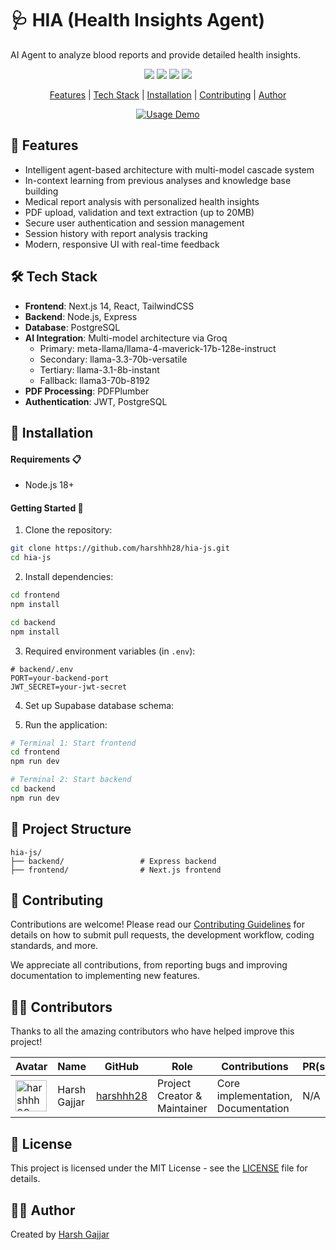 # 🩺 HIA (Health Insights Agent)

AI Agent to analyze blood reports and provide detailed health insights.

<p align="center">
  <a href="https://github.com/harshhh28/hia-js/issues"><img src="https://img.shields.io/github/issues/harshhh28/hia-js"></a> 
  <a href="https://github.com/harshhh28/hia-js/stargazers"><img src="https://img.shields.io/github/stars/harshhh28/hia-js"></a>
  <a href="https://github.com/harshhh28/hia-js/network/members"><img src="https://img.shields.io/github/forks/harshhh28/hia-js"></a>
  <a href="https://github.com/harshhh28/hia-js/blob/main/LICENSE">
    <img src="https://img.shields.io/badge/License-MIT-blue.svg">
  </a>
</p>

<p align="center">
  <a href="#-features">Features</a> |
  <a href="#%EF%B8%8F-tech-stack">Tech Stack</a> |
  <a href="#-installation">Installation</a> |
  <a href="#-contributing">Contributing</a> |
  <a href="#%EF%B8%8F-author">Author</a>
</p>

<p align="center">
  <a href="https://github.com/harshhh28/hia-js"><img src="https://raw.githubusercontent.com/harshhh28/hia/main/public/HIA_demo.gif" alt="Usage Demo"></a>
</p>

## 🌟 Features

- Intelligent agent-based architecture with multi-model cascade system
- In-context learning from previous analyses and knowledge base building
- Medical report analysis with personalized health insights
- PDF upload, validation and text extraction (up to 20MB)
- Secure user authentication and session management
- Session history with report analysis tracking
- Modern, responsive UI with real-time feedback

## 🛠️ Tech Stack

- **Frontend**: Next.js 14, React, TailwindCSS
- **Backend**: Node.js, Express
- **Database**: PostgreSQL
- **AI Integration**: Multi-model architecture via Groq
  - Primary: meta-llama/llama-4-maverick-17b-128e-instruct
  - Secondary: llama-3.3-70b-versatile
  - Tertiary: llama-3.1-8b-instant
  - Fallback: llama3-70b-8192
- **PDF Processing**: PDFPlumber
- **Authentication**: JWT, PostgreSQL

## 🚀 Installation

#### Requirements 📋

- Node.js 18+

#### Getting Started 📝

1. Clone the repository:

```bash
git clone https://github.com/harshhh28/hia-js.git
cd hia-js
```

2. Install dependencies:

```bash
cd frontend
npm install

cd backend
npm install
```

3. Required environment variables (in `.env`):

```env
# backend/.env
PORT=your-backend-port
JWT_SECRET=your-jwt-secret
```

4. Set up Supabase database schema:

5. Run the application:

```bash
# Terminal 1: Start frontend
cd frontend
npm run dev

# Terminal 2: Start backend
cd backend
npm run dev
```

## 📁 Project Structure

```
hia-js/
├── backend/                 # Express backend
├── frontend/                # Next.js frontend
```

## 👥 Contributing

Contributions are welcome! Please read our [Contributing Guidelines](CONTRIBUTING.md) for details on how to submit pull requests, the development workflow, coding standards, and more.

We appreciate all contributions, from reporting bugs and improving documentation to implementing new features.

## 👨‍💻 Contributors

Thanks to all the amazing contributors who have helped improve this project!

| Avatar                                                                                          | Name         | GitHub                                    | Role                         | Contributions                      | PR(s) | Notes          |
| ----------------------------------------------------------------------------------------------- | ------------ | ----------------------------------------- | ---------------------------- | ---------------------------------- | ----- | -------------- |
| <img src="https://github.com/harshhh28.png" width="50px" height="50px" alt="harshhh28 avatar"/> | Harsh Gajjar | [harshhh28](https://github.com/harshhh28) | Project Creator & Maintainer | Core implementation, Documentation | N/A   | Lead Developer |

<!-- To future contributors: Your profile will be added here when your PR is merged! -->

## 📄 License

This project is licensed under the MIT License - see the [LICENSE](https://github.com/harshhh28/hia-js/blob/main/LICENSE) file for details.

## 🙋‍♂️ Author

Created by [Harsh Gajjar](https://harshgajjar.vercel.app)
